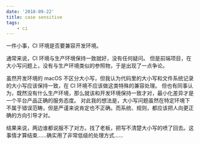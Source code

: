 ```yaml
---
date: '2018-09-22'
title: case sensitive
tags:
    - ci
---
```


一件小事，CI 环境是否要兼容开发环境。

通常来说，CI 环境与生产环境保持一致就好，没有任何疑问。
但是前端项目，在大小写问题上，没有与生产环境类似的参照物，于是出现了一点争论。

虽然开发环境的 macOS 不区分大小写，但我认为代码里的大小写和文件系统记录的大小写应该保持一致，在 CI 环境不应该做这类特殊的兼容处理。
但也有同事认为，既然没有什么生产环境，那么就该和开发环境保持一致才对，最小化差异才是一个平台产品正确的服务态度。
对此我的想法是，大小写问题虽然在特定环境下不属于错误范畴，但是严谨来说肯定也不正确。而系统、规则，都应该把人向更正确的方向引导才对。

结果来说，两边谁都说服不了对方。找了老板，把写不清楚大小写的喷了回去。这事情才算结束……确实用了非常低级的处理方式……
